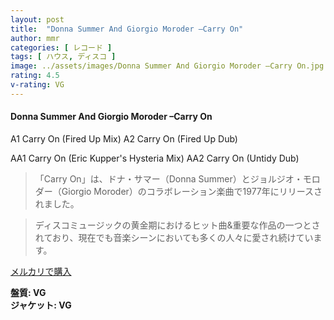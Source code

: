 ```yaml
---
layout: post
title:  "Donna Summer And Giorgio Moroder –Carry On"
author: mmr
categories: [ レコード ]
tags: [ ハウス, ディスコ ]
image: ../assets/images/Donna Summer And Giorgio Moroder –Carry On.jpg
rating: 4.5
v-rating: VG
---
```


#### Donna Summer And Giorgio Moroder –Carry On

A1  Carry On (Fired Up Mix)
A2  Carry On (Fired Up Dub)

AA1  Carry On (Eric Kupper's Hysteria Mix)
AA2  Carry On (Untidy Dub)

> 「Carry On」は、ドナ・サマー（Donna Summer）とジョルジオ・モロダー（Giorgio Moroder）のコラボレーション楽曲で1977年にリリースされました。

> ディスコミュージックの黄金期におけるヒット曲&重要な作品の一つとされており、現在でも音楽シーンにおいても多くの人々に愛され続けています。




[メルカリで購入](https://jp.mercari.com/item/m74209222357)


<div class="mt-4 mb-4 d-flex align-items-center">
<strong class="mr-1">盤質: VG</strong>
</div>
<div class="mt-4 mb-4 d-flex align-items-center">
<strong class="mr-1">ジャケット: VG</strong>
</div>
